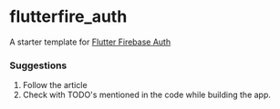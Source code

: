 # flutterfire_auth

A starter template for [Flutter Firebase Auth]()

### Suggestions

1. Follow the article
2. Check with TODO's mentioned in the code while building the app.

